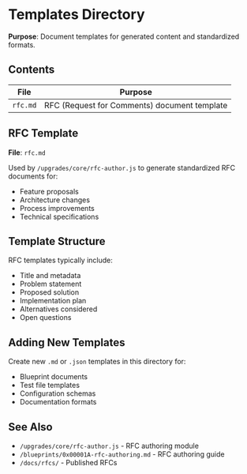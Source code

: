 # Templates Directory

**Purpose**: Document templates for generated content and standardized formats.

## Contents

| File | Purpose |
|------|---------|
| `rfc.md` | RFC (Request for Comments) document template |

## RFC Template

**File**: `rfc.md`

Used by `/upgrades/core/rfc-author.js` to generate standardized RFC documents for:
- Feature proposals
- Architecture changes
- Process improvements
- Technical specifications

## Template Structure

RFC templates typically include:
- Title and metadata
- Problem statement
- Proposed solution
- Implementation plan
- Alternatives considered
- Open questions

## Adding New Templates

Create new `.md` or `.json` templates in this directory for:
- Blueprint documents
- Test file templates
- Configuration schemas
- Documentation formats

## See Also

- `/upgrades/core/rfc-author.js` - RFC authoring module
- `/blueprints/0x00001A-rfc-authoring.md` - RFC authoring guide
- `/docs/rfcs/` - Published RFCs

